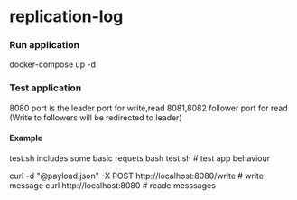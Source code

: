 # replication-log

### Run application
docker-compose up -d

### Test application
8080 port is the leader port for write,read
8081,8082 follower port for read (Write to followers will be redirected to leader)
#### Example
test.sh includes some basic requets
bash test.sh # test app behaviour

curl -d "@payload.json" -X POST http://localhost:8080/write # write message
curl http://localhost:8080 # reade messsages
